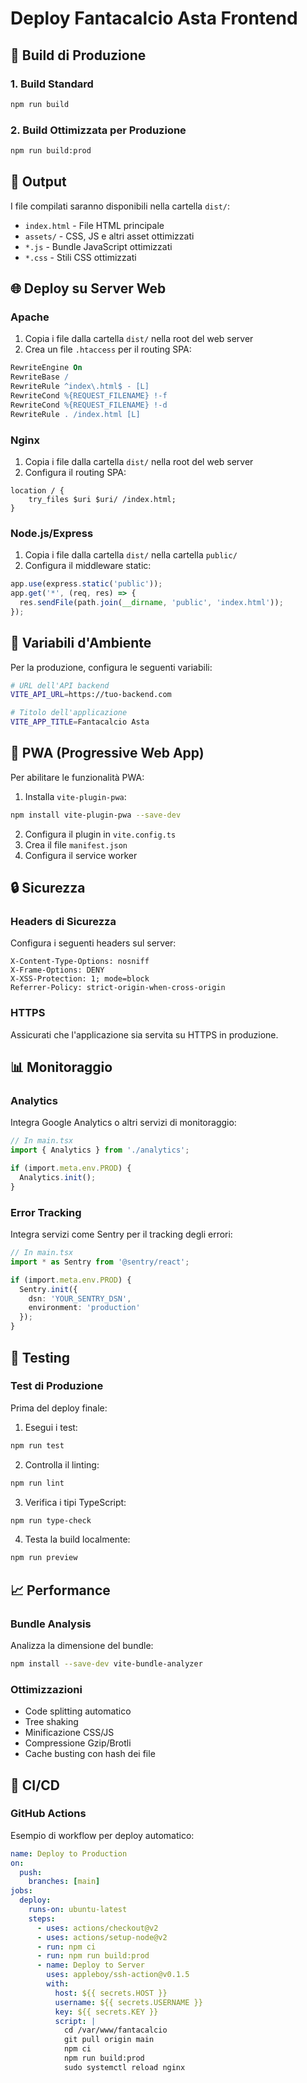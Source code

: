 # Deploy Fantacalcio Asta Frontend

## 🚀 Build di Produzione

### 1. Build Standard
```bash
npm run build
```

### 2. Build Ottimizzata per Produzione
```bash
npm run build:prod
```

## 📁 Output

I file compilati saranno disponibili nella cartella `dist/`:
- `index.html` - File HTML principale
- `assets/` - CSS, JS e altri asset ottimizzati
- `*.js` - Bundle JavaScript ottimizzati
- `*.css` - Stili CSS ottimizzati

## 🌐 Deploy su Server Web

### Apache
1. Copia i file dalla cartella `dist/` nella root del web server
2. Crea un file `.htaccess` per il routing SPA:

```apache
RewriteEngine On
RewriteBase /
RewriteRule ^index\.html$ - [L]
RewriteCond %{REQUEST_FILENAME} !-f
RewriteCond %{REQUEST_FILENAME} !-d
RewriteRule . /index.html [L]
```

### Nginx
1. Copia i file dalla cartella `dist/` nella root del web server
2. Configura il routing SPA:

```nginx
location / {
    try_files $uri $uri/ /index.html;
}
```

### Node.js/Express
1. Copia i file dalla cartella `dist/` nella cartella `public/`
2. Configura il middleware static:

```javascript
app.use(express.static('public'));
app.get('*', (req, res) => {
  res.sendFile(path.join(__dirname, 'public', 'index.html'));
});
```

## 🔧 Variabili d'Ambiente

Per la produzione, configura le seguenti variabili:

```bash
# URL dell'API backend
VITE_API_URL=https://tuo-backend.com

# Titolo dell'applicazione
VITE_APP_TITLE=Fantacalcio Asta
```

## 📱 PWA (Progressive Web App)

Per abilitare le funzionalità PWA:

1. Installa `vite-plugin-pwa`:
```bash
npm install vite-plugin-pwa --save-dev
```

2. Configura il plugin in `vite.config.ts`
3. Crea il file `manifest.json`
4. Configura il service worker

## 🔒 Sicurezza

### Headers di Sicurezza
Configura i seguenti headers sul server:

```http
X-Content-Type-Options: nosniff
X-Frame-Options: DENY
X-XSS-Protection: 1; mode=block
Referrer-Policy: strict-origin-when-cross-origin
```

### HTTPS
Assicurati che l'applicazione sia servita su HTTPS in produzione.

## 📊 Monitoraggio

### Analytics
Integra Google Analytics o altri servizi di monitoraggio:

```typescript
// In main.tsx
import { Analytics } from './analytics';

if (import.meta.env.PROD) {
  Analytics.init();
}
```

### Error Tracking
Integra servizi come Sentry per il tracking degli errori:

```typescript
// In main.tsx
import * as Sentry from '@sentry/react';

if (import.meta.env.PROD) {
  Sentry.init({
    dsn: 'YOUR_SENTRY_DSN',
    environment: 'production'
  });
}
```

## 🧪 Testing

### Test di Produzione
Prima del deploy finale:

1. Esegui i test:
```bash
npm run test
```

2. Controlla il linting:
```bash
npm run lint
```

3. Verifica i tipi TypeScript:
```bash
npm run type-check
```

4. Testa la build localmente:
```bash
npm run preview
```

## 📈 Performance

### Bundle Analysis
Analizza la dimensione del bundle:

```bash
npm install --save-dev vite-bundle-analyzer
```

### Ottimizzazioni
- Code splitting automatico
- Tree shaking
- Minificazione CSS/JS
- Compressione Gzip/Brotli
- Cache busting con hash dei file

## 🔄 CI/CD

### GitHub Actions
Esempio di workflow per deploy automatico:

```yaml
name: Deploy to Production
on:
  push:
    branches: [main]
jobs:
  deploy:
    runs-on: ubuntu-latest
    steps:
      - uses: actions/checkout@v2
      - uses: actions/setup-node@v2
      - run: npm ci
      - run: npm run build:prod
      - name: Deploy to Server
        uses: appleboy/ssh-action@v0.1.5
        with:
          host: ${{ secrets.HOST }}
          username: ${{ secrets.USERNAME }}
          key: ${{ secrets.KEY }}
          script: |
            cd /var/www/fantacalcio
            git pull origin main
            npm ci
            npm run build:prod
            sudo systemctl reload nginx
```
